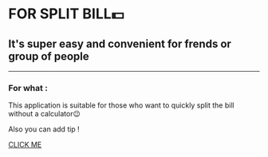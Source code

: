 # FOR SPLIT BILL💵

## It's super easy and convenient for  frends or group of people 

---

### For what :

This application is suitable for those who want to quickly split the bill without a calculator😉

Also you  can add tip !


 <a href="https://large-azure-pig.glitch.me/" target="_blank">CLICK ME </a> 
